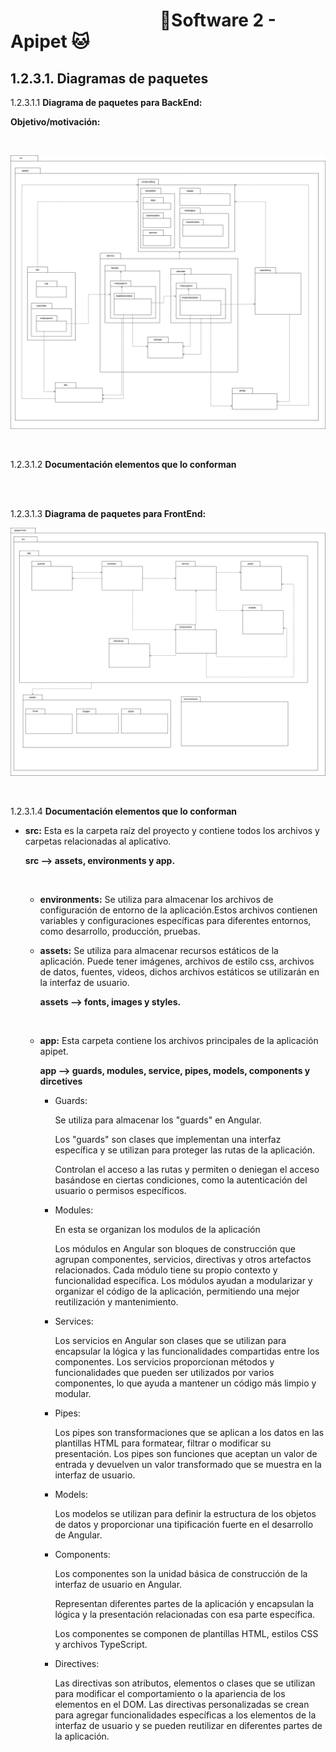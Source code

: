 #  &nbsp;&nbsp;&nbsp;&nbsp;&nbsp;&nbsp;&nbsp;&nbsp;&nbsp;&nbsp;&nbsp;&nbsp;&nbsp;&nbsp;&nbsp;&nbsp;&nbsp;&nbsp;&nbsp;&nbsp;&nbsp;&nbsp;&nbsp;&nbsp;&nbsp;&nbsp;&nbsp;&nbsp;&nbsp;&nbsp;&nbsp;&nbsp;&nbsp;&nbsp;&nbsp;&nbsp;🐶Software 2 - Apipet 🐱  #


## 1.2.3.1. Diagramas de paquetes

1.2.3.1.1 **Diagrama de paquetes para BackEnd:**

**Objetivo/motivación:**

<br>

![BackEnd](https://github.com/MiguelRiosT/ApipetDocumentacion/blob/main/Dise%C3%B1o%20detallado/Vista%20Implementaci%C3%B3n/Diagrama%20de%20paquetes/DiagramaDePaquetesBackEnd.drawio.png)

<br>

1.2.3.1.2 **Documentación elementos que lo conforman**


<br>

<br>

1.2.3.1.3 **Diagrama de paquetes para FrontEnd:**

![FrontEnd](https://github.com/MiguelRiosT/ApipetDocumentacion/blob/main/Dise%C3%B1o%20detallado/Vista%20Implementaci%C3%B3n/Diagrama%20de%20paquetes/DiagramaDePaquetesFrontEnd.drawio.png)

<br>

1.2.3.1.4 **Documentación elementos que lo conforman**

- **src:** Esta es la carpeta raíz del proyecto y contiene todos los archivos y carpetas relacionadas al aplicativo. 

    **src --> assets, environments y app.**

    <br>
    
    - **environments:** Se utiliza para almacenar los archivos de configuración de entorno de la aplicación.Estos archivos contienen variables y configuraciones específicas para diferentes entornos, como desarrollo, producción, pruebas.

    - **assets:** Se utiliza para almacenar recursos estáticos de la aplicación. Puede tener imágenes, archivos de estilo css, archivos de datos, fuentes, videos, dichos archivos estáticos se utilizarán en la interfaz de usuario. 

        **assets --> fonts, images y styles.**

    <br>

    - **app:** Esta carpeta contiene los archivos principales de la aplicación apipet.

      **app --> guards, modules, service, pipes, models, components y dircetives**

      - Guards: 
      
        Se utiliza para almacenar los "guards" en Angular. 

        Los "guards" son clases que implementan una interfaz específica y se utilizan para proteger las rutas de la aplicación.  

        Controlan el acceso a las rutas  y permiten o deniegan el acceso basándose en ciertas condiciones, como la autenticación del usuario o permisos específicos.

      - Modules: 
      
        En esta se organizan los modulos de la aplicación

        Los módulos en Angular son bloques de construcción que agrupan componentes, servicios, directivas y otros artefactos relacionados. Cada módulo tiene su propio contexto y funcionalidad específica. Los módulos ayudan a modularizar y organizar el código de la aplicación, permitiendo una mejor reutilización y mantenimiento.

      - Services: 
      
        Los servicios en Angular son clases que se utilizan para encapsular la lógica y las funcionalidades compartidas entre los componentes. Los servicios proporcionan métodos y funcionalidades que pueden ser utilizados por varios componentes, lo que ayuda a mantener un código más limpio y modular.
       
      - Pipes: 
      
        Los pipes son transformaciones que se aplican a los datos en las plantillas HTML para formatear, filtrar o modificar su presentación. Los pipes son funciones que aceptan un valor de entrada y devuelven un valor transformado que se muestra en la interfaz de usuario.

      - Models: 
      
        Los modelos se utilizan para definir la estructura de los objetos de datos y proporcionar una tipificación fuerte en el desarrollo de Angular.

      - Components: 
      
        Los componentes son la unidad básica de construcción de la interfaz de usuario en Angular. 

        Representan diferentes partes de la aplicación y encapsulan la lógica y la presentación relacionadas con esa parte específica. 
      
        Los componentes se componen de plantillas HTML, estilos CSS y archivos TypeScript.

      - Directives: 
      
        Las directivas son atributos, elementos o clases que se utilizan para modificar el comportamiento o la apariencia de los elementos en el DOM. Las directivas personalizadas se crean para agregar funcionalidades específicas a los elementos de la interfaz de usuario y se pueden reutilizar en diferentes partes de la aplicación.











